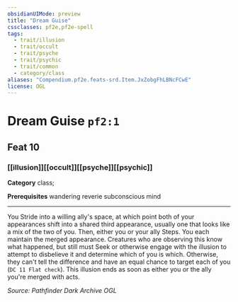 ```yaml
---
obsidianUIMode: preview
title: "Dream Guise"
cssclasses: pf2e,pf2e-spell
tags:
  - trait/illusion
  - trait/occult
  - trait/psyche
  - trait/psychic
  - trait/common
  - category/class
aliases: "Compendium.pf2e.feats-srd.Item.JxZobgFhLBNcFCwE"
license: OGL
---
```

# Dream Guise `pf2:1`
## Feat 10
### [[illusion]][[occult]][[psyche]][[psychic]]

**Category** class; 



**Prerequisites** wandering reverie subconscious mind
* * *
You Stride into a willing ally's space, at which point both of your appearances shift into a shared third appearance, usually one that looks like a mix of the two of you. Then, either you or your ally Steps. You each maintain the merged appearance. Creatures who are observing this know what happened, but still must Seek or otherwise engage with the illusion to attempt to disbelieve it and determine which of you is which. Otherwise, they can't tell the difference and have an equal chance to target each of you (`DC 11 Flat check`). This illusion ends as soon as either you or the ally you're merged with acts.

*Source: Pathfinder Dark Archive*
*OGL*